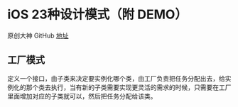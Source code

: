 
# iOS 23种设计模式（附 DEMO）

原创大神 GitHub [地址](https://github.com/huang303513/Design-Pattern-For-iOS)

## 工厂模式

定义一个接口，由子类来决定要实例化哪个类，由工厂负责把任务分配出去，给实例化的那个类去执行，当有新的子类需要实现更灵活的需求的时候，只需要在工厂里面增加对应的子类就可以，然后把任务分配给该类。



